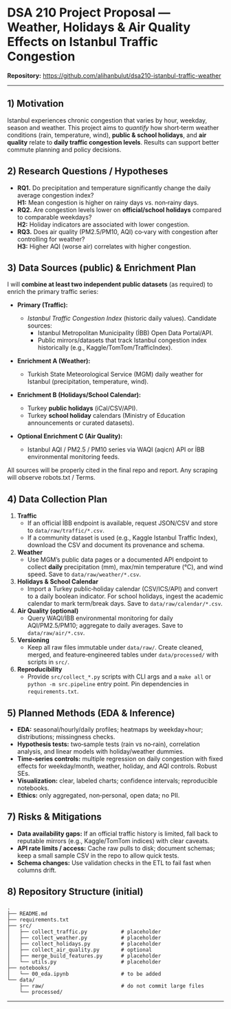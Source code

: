 # DSA 210 Project Proposal — Weather, Holidays & Air Quality Effects on Istanbul Traffic Congestion
 
**Repository:** https://github.com/alihanbulut/dsa210-istanbul-traffic-weather

---

## 1) Motivation
Istanbul experiences chronic congestion that varies by hour, weekday, season and weather. This project aims to *quantify* how short‑term weather conditions (rain, temperature, wind), **public & school holidays**, and **air quality** relate to **daily traffic congestion levels**. Results can support better commute planning and policy decisions.

## 2) Research Questions / Hypotheses
- **RQ1.** Do precipitation and temperature significantly change the daily average congestion index?  
  **H1:** Mean congestion is higher on rainy days vs. non‑rainy days.
- **RQ2.** Are congestion levels lower on **official/school holidays** compared to comparable weekdays?  
  **H2:** Holiday indicators are associated with lower congestion.
- **RQ3.** Does air quality (PM2.5/PM10, AQI) co‑vary with congestion after controlling for weather?  
  **H3:** Higher AQI (worse air) correlates with higher congestion.

## 3) Data Sources (public) & Enrichment Plan
I will **combine at least two independent public datasets** (as required) to enrich the primary traffic series:

- **Primary (Traffic):**
  - *Istanbul Traffic Congestion Index* (historic daily values). Candidate sources:  
    - Istanbul Metropolitan Municipality (İBB) Open Data Portal/API.  
    - Public mirrors/datasets that track Istanbul congestion index historically (e.g., Kaggle/TomTom/TrafficIndex).

- **Enrichment A (Weather):**
  - Turkish State Meteorological Service (MGM) daily weather for Istanbul (precipitation, temperature, wind).

- **Enrichment B (Holidays/School Calendar):**
  - Turkey **public holidays** (iCal/CSV/API).  
  - Turkey **school holiday** calendars (Ministry of Education announcements or curated datasets).

- **Optional Enrichment C (Air Quality):**
  - Istanbul AQI / PM2.5 / PM10 series via WAQI (aqicn) API or İBB environmental monitoring feeds.

All sources will be properly cited in the final repo and report. Any scraping will observe robots.txt / Terms.

## 4) Data Collection Plan
1. **Traffic**
   - If an official İBB endpoint is available, request JSON/CSV and store to `data/raw/traffic/*.csv`.  
   - If a community dataset is used (e.g., Kaggle Istanbul Traffic Index), download the CSV and document its provenance and schema.
2. **Weather**
   - Use MGM’s public data pages or a documented API endpoint to collect **daily** precipitation (mm), max/min temperature (°C), and wind speed. Save to `data/raw/weather/*.csv`.
3. **Holidays & School Calendar**
   - Import a Turkey public‑holiday calendar (CSV/ICS/API) and convert to a daily boolean indicator. For school holidays, ingest the academic calendar to mark term/break days. Save to `data/raw/calendar/*.csv`.
4. **Air Quality (optional)**
   - Query WAQI/İBB environmental monitoring for daily AQI/PM2.5/PM10; aggregate to daily averages. Save to `data/raw/air/*.csv`.
5. **Versioning**
   - Keep all raw files immutable under `data/raw/`. Create cleaned, merged, and feature‑engineered tables under `data/processed/` with scripts in `src/`.
6. **Reproducibility**
   - Provide `src/collect_*.py` scripts with CLI args and a `make all` or `python -m src.pipeline` entry point. Pin dependencies in `requirements.txt`.

## 5) Planned Methods (EDA & Inference)
- **EDA:** seasonal/hourly/daily profiles; heatmaps by weekday×hour; distributions; missingness checks.
- **Hypothesis tests:** two‑sample tests (rain vs no‑rain), correlation analysis, and linear models with holiday/weather dummies.
- **Time‑series controls:** multiple regression on daily congestion with fixed effects for weekday/month, weather, holiday, and AQI controls. Robust SEs.
- **Visualization:** clear, labeled charts; confidence intervals; reproducible notebooks.
- **Ethics:** only aggregated, non‑personal, open data; no PII.


## 7) Risks & Mitigations
- **Data availability gaps:** If an official traffic history is limited, fall back to reputable mirrors (e.g., Kaggle/TomTom indices) with clear caveats.
- **API rate limits / access:** Cache raw pulls to disk; document schemas; keep a small sample CSV in the repo to allow quick tests.
- **Schema changes:** Use validation checks in the ETL to fail fast when columns drift.

## 8) Repository Structure (initial)
```
.
├── README.md
├── requirements.txt
├── src/
│   ├── collect_traffic.py           # placeholder
│   ├── collect_weather.py           # placeholder
│   ├── collect_holidays.py          # placeholder
│   ├── collect_air_quality.py       # optional
│   ├── merge_build_features.py      # placeholder
│   └── utils.py                     # placeholder
├── notebooks/
│   └── 00_eda.ipynb                 # to be added
└── data/
    ├── raw/                         # do not commit large files
    └── processed/
```


---

